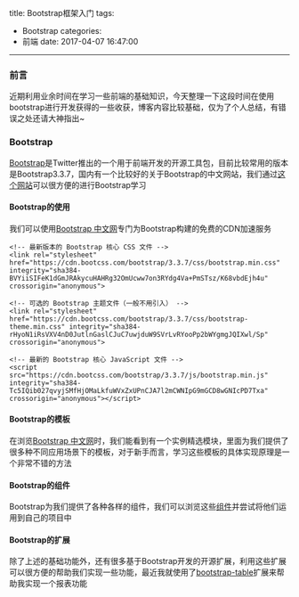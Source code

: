 title: Bootstrap框架入门
tags:
  - Bootstrap
categories:
  - 前端
date: 2017-04-07 16:47:00
---
### 前言
近期利用业余时间在学习一些前端的基础知识，今天整理一下这段时间在使用bootstrap进行开发获得的一些收获，博客内容比较基础，仅为了个人总结，有错误之处还请大神指出~

### Bootstrap
[Bootstrap](http://getbootstrap.com)是Twitter推出的一个用于前端开发的开源工具包，目前比较常用的版本是Bootstrap3.3.7，国内有一个比较好的关于Bootstrap的中文网站，我们通过[这个网站](http://www.bootcss.com)可以很方便的进行Bootstrap学习

#### Bootstrap的使用
我们可以使用[Bootstrap 中文网](http://www.bootcss.com)专门为Bootstrap构建的免费的CDN加速服务
```
<!-- 最新版本的 Bootstrap 核心 CSS 文件 -->
<link rel="stylesheet" href="https://cdn.bootcss.com/bootstrap/3.3.7/css/bootstrap.min.css" integrity="sha384-BVYiiSIFeK1dGmJRAkycuHAHRg32OmUcww7on3RYdg4Va+PmSTsz/K68vbdEjh4u" crossorigin="anonymous">

<!-- 可选的 Bootstrap 主题文件（一般不用引入） -->
<link rel="stylesheet" href="https://cdn.bootcss.com/bootstrap/3.3.7/css/bootstrap-theme.min.css" integrity="sha384-rHyoN1iRsVXV4nD0JutlnGaslCJuC7uwjduW9SVrLvRYooPp2bWYgmgJQIXwl/Sp" crossorigin="anonymous">

<!-- 最新的 Bootstrap 核心 JavaScript 文件 -->
<script src="https://cdn.bootcss.com/bootstrap/3.3.7/js/bootstrap.min.js" integrity="sha384-Tc5IQib027qvyjSMfHjOMaLkfuWVxZxUPnCJA7l2mCWNIpG9mGCD8wGNIcPD7Txa" crossorigin="anonymous"></script>
```
#### Bootstrap的模板
在浏览[Bootstrap 中文网](http://www.bootcss.com)时，我们能看到有一个实例精选模块，里面为我们提供了很多种不同应用场景下的模板，对于新手而言，学习这些模板的具体实现原理是一个非常不错的方法

#### Bootstrap的组件
Bootstrap为我们提供了各种各样的组件，我们可以浏览这些[组件](http://v3.bootcss.com/components/)并尝试将他们运用到自己的项目中

#### Bootstrap的扩展
除了上述的基础功能外，还有很多基于Bootstrap开发的开源扩展，利用这些扩展可以很方便的帮助我们实现一些功能，最近我就使用了[bootstrap-table](http://bootstrap-table.wenzhixin.net.cn/zh-cn/getting-started/)扩展来帮助我实现一个报表功能


